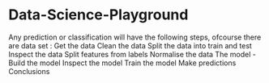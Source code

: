 # Data-Science-Playground
Any prediction or classification will have the following steps, ofcourse there are data set :
Get the data
Clean the data
Split the data into train and test
Inspect the data
Split features from labels
Normalise the data
The model - Build the model
            Inspect the model
            Train the model
            Make predictions
Conclusions
